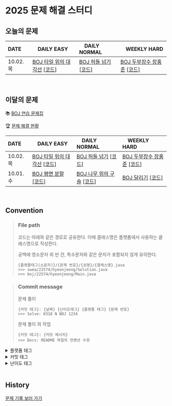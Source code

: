 <!--
|  |  |  |  |

[BOJ ](https://www.acmicpc.net/problem/) [[코드]](https://github.com/Problem-solve-study/code-store/tree/main/boj/)

| 10..  |  |  |  |

| 10.0.  | [BOJ ](https://www.acmicpc.net/problem/) [[코드]](https://github.com/Problem-solve-study/code-store/tree/main/boj/) | [BOJ ](https://www.acmicpc.net/problem/) [[코드]](https://github.com/Problem-solve-study/code-store/tree/main/boj/) | [BOJ ](https://www.acmicpc.net/problem/) [[코드]](https://github.com/Problem-solve-study/code-store/tree/main/boj/) |

| 10.0.  | [BOJ ](https://www.acmicpc.net/problem/) [[코드]](https://github.com/Problem-solve-study/code-store/tree/main/boj/) | [BOJ ](https://www.acmicpc.net/problem/) [[코드]](https://github.com/Problem-solve-study/code-store/tree/main/boj/) | |
-->

# 2025 문제 해결 스터디

## 오늘의 문제

| DATE      | <img src="https://d2gd6pc034wcta.cloudfront.net/tier/6-a.svg" width="12px" /> DAILY EASY | <img src="https://d2gd6pc034wcta.cloudfront.net/tier/11-a.svg" width="12px" /> DAILY NORMAL | <img src="https://d2gd6pc034wcta.cloudfront.net/tier/16-a.svg" width="12px" /> WEEKLY HARD |
| :-------- | :---------------------------------------------------------------------------------------------------------------------------------------------- | :----------------------------------------------------------------------------------------------------------------------------------------- | :--------------------------------------------------------------------------------------------------------------------------------------------------- |
| 10.02. 목 | [BOJ 타일 위의 대각선](https://www.acmicpc.net/problem/2168) [[코드]](https://github.com/Problem-solve-study/code-store/tree/main/boj/2168) | [BOJ 허들 넘기](https://www.acmicpc.net/problem/23286) [[코드]](https://github.com/Problem-solve-study/code-store/tree/main/boj/23286) | [BOJ 두부장수 장홍준](https://www.acmicpc.net/problem/1657) [[코드]](https://github.com/Problem-solve-study/code-store/tree/main/boj/1657) |


<br>

## 이달의 문제

📚 [BOJ 연습 문제집](https://www.acmicpc.net/group/practice/22838)

🏆 [문제 해결 현황](https://github.com/Problem-solve-study)

| DATE      | <img src="https://d2gd6pc034wcta.cloudfront.net/tier/6-a.svg" width="12px" /> DAILY EASY | <img src="https://d2gd6pc034wcta.cloudfront.net/tier/11-a.svg" width="12px" /> DAILY NORMAL | <img src="https://d2gd6pc034wcta.cloudfront.net/tier/16-a.svg" width="12px" /> WEEKLY HARD |
| :-------- | :------------------------------------------------------------------------------------------------------------------------------------------------ | :------------------------------------------------------------------------------------------------------------------------------------------------- | :--------------------------------------------------------------------------------------------------------------------------------------------------- |
| 10.02. 목 | [BOJ 타일 위의 대각선](https://www.acmicpc.net/problem/2168) [[코드]](https://github.com/Problem-solve-study/code-store/tree/main/boj/2168) | [BOJ 허들 넘기](https://www.acmicpc.net/problem/23286) [[코드]](https://github.com/Problem-solve-study/code-store/tree/main/boj/23286) | [BOJ 두부장수 장홍준](https://www.acmicpc.net/problem/1657) [[코드]](https://github.com/Problem-solve-study/code-store/tree/main/boj/1657) |
| 10.01. 수 | [BOJ 평면 분할](https://www.acmicpc.net/problem/18187) [[코드]](https://github.com/Problem-solve-study/code-store/tree/main/boj/18187) | [BOJ 나무 위의 구슬](https://www.acmicpc.net/problem/14570) [[코드]](https://github.com/Problem-solve-study/code-store/tree/main/boj/1577) | [BOJ 달리기](https://www.acmicpc.net/problem/14570) [[코드]](https://github.com/Problem-solve-study/code-store/tree/main/boj/12963) |

<br>

## Convention

> ### File path
>
> 코드는 아래와 같은 경로로 공유한다. 이때 클래스명은 플랫폼에서 사용하는 클래스명으로 작성한다.
>
> 공백에 영소문자 외 빈 칸, 특수문자와 같은 문자가 포함되지 않게 유의한다.
>
> ```
> {플랫폼태그(소문자)}/{문제 번호}/{성명}/{클래스명}.java
> >>> swea/22574/hyeonjeong/Solution.java
> >>> boj/22574/hyeonjeong/Main.java
> ```

> ### Commit message
>
> 문제 풀이
>
> ```
> {커밋 태그}: {날짜} {난이도태그} {플랫폼 태그} {문제 번호}
> >>> Solve: 0318 N BOJ 1234
> ```
>
> 문제 풀이 외 작업
>
> ```
> {커밋 태그}: {커밋 메시지}
> >>> Docs: README 파일의 컨벤션 수정
> ```

<details>
<summary>플랫폼 태그</summary>
<br>
  
| 플랫폼            | 태그 |
| :---------------- | :--- |
| 백준              | BOJ  |
| 프로그래머스      | PGS  |
| SW Expert Academy | SWEA |
</details>
<details>
<summary>커밋 태그</summary>
<br>

| 태그     | 설명                                      |
| :------- | :---------------------------------------- |
| Solve    | 문제 해결                                 |
| Try      | 문제 풀이 시도 (문제 해결 실패 사유 작성) |
| Refactor | 문제 해결 후 최적화, 코드 개선 등         |
| Rename   | 파일명, 폴더명 수정 혹은 폴더 이동        |
| Comment  | 코드 변경이 없는 주석 추가, 오타 수정 등  |
| Docs     | README와 같은 문서 수정                   |

</details>

<details>
<summary>난이도 태그</summary>
<br>

| 태그     | 설명                                      |
| :------- | :---------------------------------------- |
| E | Daily easy |
| N | Daily normal |
| H | weekly hard |

</details>

<br>

## History
[문제 기록 보러 가기](https://github.com/Problem-solve-study/code-store/blob/main/PROBLEM_HISTORY.md)
